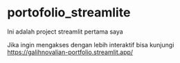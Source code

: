 # portofolio_streamlite

Ini adalah project streamlit pertama saya

Jika ingin mengakses dengan lebih interaktif bisa kunjungi https://galihnovalian-portfolio.streamlit.app/
